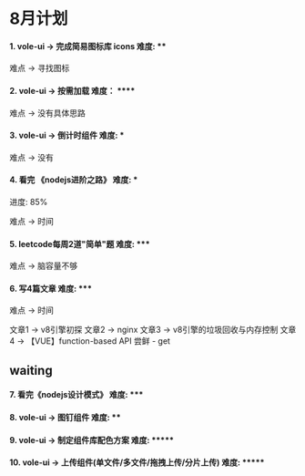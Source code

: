 # 8月计划

#### 1. vole-ui -> 完成简易图标库 icons 难度: **

难点 -> 寻找图标

#### 2. vole-ui -> 按需加载 难度： ****

难点 -> 没有具体思路

#### 3. vole-ui -> 倒计时组件 难度: *

难点 -> 没有

#### 4. 看完 《nodejs进阶之路》 难度: *

进度: 85%

难点 -> 时间

#### 5. leetcode每周2道"简单"题 难度: ***

难点 -> 脑容量不够

#### 6. 写4篇文章 难度: ***

难点 -> 时间

文章1 -> v8引擎初探
文章2 -> nginx
文章3 -> v8引擎的垃圾回收与内存控制
文章4 -> 【VUE】function-based API 尝鲜 - get


## waiting

#### 7. 看完《nodejs设计模式》 难度: ***


#### 8. vole-ui -> 图钉组件 难度: **


#### 9. vole-ui -> 制定组件库配色方案 难度: *****


#### 10. vole-ui -> 上传组件(单文件/多文件/拖拽上传/分片上传) 难度: *****
